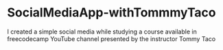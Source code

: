 # SocialMediaApp-withTommmyTaco
I created a simple social media while studying a course available in freecodecamp YouTube channel presented by the instructor Tommy Taco
